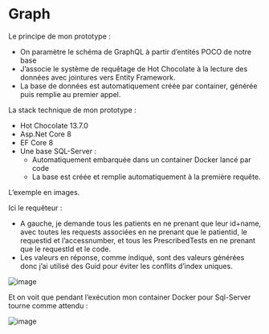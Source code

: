# Graph

Le principe de mon prototype :
-	On paramètre le schéma de GraphQL à partir d’entités POCO de notre base
-	J’associe le système de requêtage de Hot Chocolate à la lecture des données avec jointures vers Entity Framework.
-	La base de données est automatiquement créée par container, générée puis remplie au premier appel.

La stack technique de mon prototype :
-	Hot Chocolate  13.7.0
- Asp.Net Core 8
- EF Core 8
- Une base SQL-Server :
  - Automatiquement embarquée dans un container Docker lancé par code
  - La base est créée et remplie automatiquement à la première requête.

L’exemple en images.

Ici le requêteur :
-	A gauche, je demande tous les patients en ne prenant que leur id+name, avec toutes les requests associées en ne prenant que le patientid, le requestid et l’accessnumber, et tous les PrescribedTests en ne prenant que le requestId et le code.
-	Les valeurs en réponse, comme indiqué, sont des valeurs générées donc j’ai utilisé des Guid pour éviter les conflits d’index uniques.

![image](https://github.com/acoudene/Graph/assets/12967802/ee3f15d7-6483-443d-ba31-ee7f8818e996)

Et on voit que pendant l’exécution mon container Docker pour Sql-Server tourne comme attendu :

![image](https://github.com/acoudene/Graph/assets/12967802/e53baf61-e14c-4650-93a9-667ecf80f62d) 
